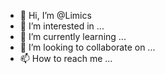 - 👋 Hi, I’m @Limics
- 👀 I’m interested in ...
- 🌱 I’m currently learning ...
- 💞️ I’m looking to collaborate on ...
- 📫 How to reach me ...

<!---
Limics/Limics is a ✨ special ✨ repository because its `README.md` (this file) appears on your GitHub profile.
You can click the Preview link to take a look at your changes.
--->
